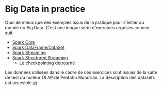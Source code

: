 # Big Data in practice
Quoi de mieux que des exemples issus de la pratique pour s'initier au monde du Big Data.
C'est une longue série d'exercices orgnisés comme suit: 
* [Spark Core](https://github.com/Ahmed-Gater/bigdata-in-practice/blob/master/spark-core.md)
* [Spark DataFrame/DataSet](https://github.com/Ahmed-Gater/bigdata-in-practice/blob/master/spark-dataframe-dataset.md)
* [Spark Streaming](https://github.com/Ahmed-Gater/bigdata-in-practice/blob/master/spark-streaming.md)
* [Spark Structured Streaming](https://github.com/Ahmed-Gater/bigdata-in-practice/blob/master/spark-structured-streaming.md)
    * Le checkpointing detrourné

Les données utilisées dans le cadre de ces exercices sont issues de la suite de test du moteur OLAP de Pentaho Mondrian. La description des datasets est accesible [ici](https://github.com/Ahmed-Gater/bigdata-in-practice/blob/master/datasetdescription.md)
